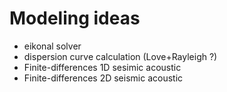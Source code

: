 # Modeling ideas

- eikonal solver
- dispersion curve calculation (Love+Rayleigh ?)
- Finite-differences 1D sesimic acoustic
- Finite-differences 2D seismic acoustic
